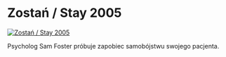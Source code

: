 Zostań / Stay 2005 
=============
[![Zostań / Stay 2005 ](http://vidos.pl/images/player.gif)](http://vidos.pl/zostan-stay-2005)

 Psycholog Sam Foster próbuje zapobiec samobójstwu swojego pacjenta.
